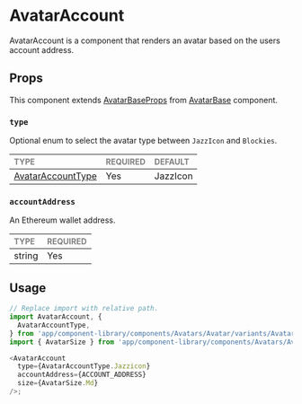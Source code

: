 # AvatarAccount

AvatarAccount is a component that renders an avatar based on the users account address.

## Props

This component extends [AvatarBaseProps](../AvatarBase/AvatarBase.types.ts#L17) from [AvatarBase](../Avatar/Avatar.tsx) component.

### `type`

Optional enum to select the avatar type between `JazzIcon` and `Blockies`.

| <span style="color:gray;font-size:14px">TYPE</span> | <span style="color:gray;font-size:14px">REQUIRED</span> | <span style="color:gray;font-size:14px">DEFAULT</span> |
| :-------------------------------------------------- | :------------------------------------------------------ | :----------------------------------------------------- |
| [AvatarAccountType](./AvatarAccount.types.ts#L2)    | Yes                                                     | JazzIcon                                               |

### `accountAddress`

An Ethereum wallet address.

| <span style="color:gray;font-size:14px">TYPE</span> | <span style="color:gray;font-size:14px">REQUIRED</span> |
| :-------------------------------------------------- | :------------------------------------------------------ |
| string                                              | Yes                                                     |

## Usage

```javascript
// Replace import with relative path.
import AvatarAccount, {
  AvatarAccountType,
} from 'app/component-library/components/Avatars/Avatar/variants/AvatarAccount';
import { AvatarSize } from 'app/component-library/components/Avatars/Avatar/Avatar';

<AvatarAccount
  type={AvatarAccountType.Jazzicon}
  accountAddress={ACCOUNT_ADDRESS}
  size={AvatarSize.Md}
/>;
```
